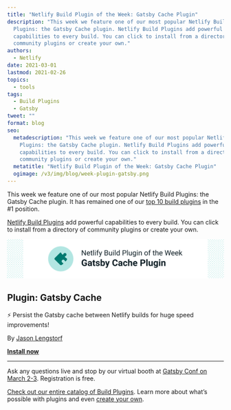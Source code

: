 ```yaml
---
title: "Netlify Build Plugin of the Week: Gatsby Cache Plugin"
description: "This week we feature one of our most popular Netlify Build
  Plugins: the Gatsby Cache plugin. Netlify Build Plugins add powerful
  capabilities to every build. You can click to install from a directory of
  community plugins or create your own."
authors:
  - Netlify
date: 2021-03-01
lastmod: 2021-02-26
topics:
  - tools
tags:
  - Build Plugins
  - Gatsby
tweet: ""
format: blog
seo:
  metadescription: "This week we feature one of our most popular Netlify Build
    Plugins: the Gatsby Cache plugin. Netlify Build Plugins add powerful
    capabilities to every build. You can click to install from a directory of
    community plugins or create your own."
  metatitle: "Netlify Build Plugin of the Week: Gatsby Cache Plugin"
  ogimage: /v3/img/blog/week-plugin-gatsby.png
---
```

This week we feature one of our most popular Netlify Build Plugins: the Gatsby Cache plugin. It has remained one of our [top 10 build plugins](https://www.netlify.com/blog/2021/01/25/top-10-netlify-build-plugins-2021-update/) in the #1 position.

[Netlify Build Plugins](https://www.netlify.com/products/build/plugins/) add powerful capabilities to every build. You can click to install from a directory of community plugins or create your own.

![Netlify Build Plugin - Gatsby Cache](/v3/img/blog/plugin-of-the-week.png "Netlify Build Plugin - Gatsby Cache")

## **Plugin: Gatsby Cache**

⚡️ Persist the Gatsby cache between Netlify builds for huge speed improvements!

By [Jason Lengstorf](https://github.com/jlengstorf)

**[Install now](http://app.netlify.com/plugins/netlify-plugin-gatsby-cache/install?_ga=2.224320027.1858308219.1614036571-821617309.1586972559)**

- - -

Ask any questions live and stop by our virtual booth at [Gatsby Conf on March 2-3](https://gatsbyconf.com/). Registration is free.

[Check out our entire catalog of Build Plugins](https://app.netlify.com/plugins). Learn more about what’s possible with plugins and even [create your own](https://docs.netlify.com/configure-builds/build-plugins/create-plugins/).